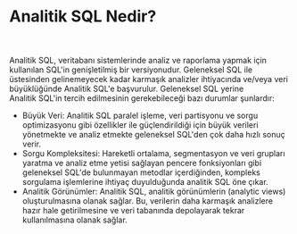 # Analitik SQL Nedir?
<br /><br />  Analitik SQL, veritabanı sistemlerinde analiz ve raporlama yapmak için kullanılan SQL'in genişletilmiş bir versiyonudur. Geleneksel SQL ile 
<br /> üstesinden gelinemeyecek kadar karmaşık analizler ihtiyacında ve/veya veri büyüklüğünde Analitik SQL'e başvurulur. Geleneksel SQL yerine
<br /> Analitik SQL'in tercih edilmesinin gerekebileceği bazı durumlar şunlardır:
- Büyük Veri: Analitik SQL paralel işleme, veri partisyonu ve sorgu optimizasyonu gibi özellikler ile güçlendirildiği için büyük verileri yönetmekte ve analiz etmekte geleneksel SQL'den çok daha hızlı sonuç verir.
- Sorgu Kompleksitesi: Hareketli ortalama, segmentasyon ve veri grupları yaratma ve analiz etme yetisi sağlayan pencere fonksiyonları gibi geleneksel SQL'de bulunmayan metodlar içerdiğinden, kompleks sorgulama işlemlerine ihtiyaç duyulduğunda analitik SQL öne çıkar.
- Analitik Görünümler: Analitik SQL, analitik görünümlerin (analytic views) oluşturulmasına olanak sağlar. Bu, verilerin daha karmaşık analizlere hazır hale getirilmesine ve veri tabanında depolayarak tekrar kullanılmasına olanak sağlar.

